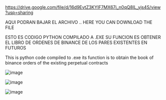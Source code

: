 https://drive.google.com/file/d/16d9EvtZ3KYIF7MX67i_n0qQ8IL_yjs4S/view?usp=sharing

AQUI PODRAN BAJAR EL ARCHIVO  .. HERE YOU CAN DOWNLOAD THE FILE

ESTO ES CODIGO PYTHON COMPILADO A .EXE SU FUNCION ES OBTENER EL LIBRO DE ORDENES DE BINANCE DE LOS PARES EXISTENTES EN FUTUROS 

This is python code compiled to .exe its function is to obtain the book of binance orders of the existing perpetual contracts

![image](https://github.com/user-attachments/assets/19421aff-2dad-4066-8586-a2ed99c329dc)

![image](https://github.com/user-attachments/assets/1d1f4c1b-e7d4-40eb-9d72-11016385f548)

![image](https://github.com/user-attachments/assets/261c1aa4-7659-43dc-be66-ee6d2dc43381)
